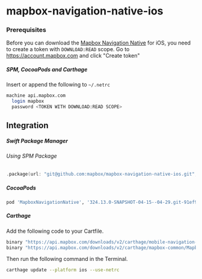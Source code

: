 # mapbox-navigation-native-ios

### Prerequisites

Before you can download the [Mapbox Navigation Native](https://github.com/mapbox/mapbox-navigation-native) for iOS, you need to create a token with `DOWNLOAD:READ` scope.
Go to https://account.mapbox.com and click "Create token"

##### SPM, CocoaPods and Carthage
Insert or append the following to `~/.netrc`

```bash
machine api.mapbox.com
  login mapbox
  password <TOKEN WITH DOWNLOAD:READ SCOPE>
```

## Integration

##### Swift Package Manager

###### Using SPM Package

```swift
.package(url: "git@github.com:mapbox/mapbox-navigation-native-ios.git", from: "324.13.0-SNAPSHOT-04-15--04-29.git-91ef901-SNAPSHOT.0415T1429Z.853fe57"),
```

##### CocoaPods

```ruby
pod 'MapboxNavigationNative', '324.13.0-SNAPSHOT-04-15--04-29.git-91ef901-SNAPSHOT.0415T1429Z.853fe57'
```

##### Carthage

Add the following code to your Cartfile.

```bash
binary "https://api.mapbox.com/downloads/v2/carthage/mobile-navigation-native/MapboxNavigationNative.json" == 324.13.0-SNAPSHOT-04-15--04-29.git-91ef901-SNAPSHOT.0415T1429Z.853fe57
binary "https://api.mapbox.com/downloads/v2/carthage/mapbox-common/MapboxCommon-ios.json" == 24.13.0-SNAPSHOT-04-15--04-29.git-91ef901
```

Then run the following command in the Terminal.
```bash
carthage update --platform ios --use-netrc
```

